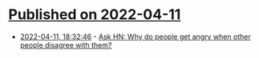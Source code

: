 # [Published on 2022-04-11](index.md)

* [2022-04-11, 18:32:46](https://news.ycombinator.com/item?id=30992774) - [Ask HN: Why do people get angry when other people disagree with them?](https://news.ycombinator.com/item?id=30992774)
